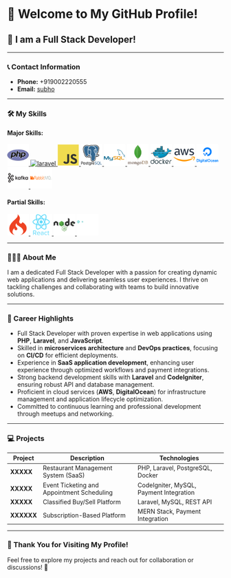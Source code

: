 # 👋 Welcome to My GitHub Profile!

## 🌟 I am a Full Stack Developer!

---

### 📞 Contact Information
- **Phone:** +919002220555
- **Email:** [subho](mailto:subhendumete19@gmail.com)

---

### 🛠️ My Skills

#### Major Skills:
<p align="left">
    <a href="https://www.php.net/" target="_blank"> <img src="https://raw.githubusercontent.com/devicons/devicon/master/icons/php/php-original.svg" alt="php" width="50" height="50" /> </a>
    <a href="https://laravel.com/" target="_blank"> <img src="https://laravel.com/img/logotype.min.svg" alt="laravel" width="50" height="50" /> </a>
    <a href="https://www.w3schools.com/js/" target="_blank"> <img src="https://raw.githubusercontent.com/devicons/devicon/master/icons/javascript/javascript-original.svg" alt="javascript" width="50" height="50" /> </a>
    <a href="https://www.postgresql.org/" target="_blank"> <img src="https://raw.githubusercontent.com/devicons/devicon/master/icons/postgresql/postgresql-original-wordmark.svg" alt="postgresql" width="50" height="50" /> </a>
    <a href="https://www.mysql.com/" target="_blank"> <img src="https://raw.githubusercontent.com/devicons/devicon/master/icons/mysql/mysql-original-wordmark.svg" alt="mysql" width="50" height="50" /> </a>
    <a href="https://www.mongodb.com/" target="_blank"> <img src="https://raw.githubusercontent.com/devicons/devicon/master/icons/mongodb/mongodb-original-wordmark.svg" alt="mongodb" width="50" height="50" /> </a>
    <a href="https://www.docker.com/" target="_blank"> <img src="https://raw.githubusercontent.com/devicons/devicon/master/icons/docker/docker-original-wordmark.svg" alt="docker" width="50" height="50" /> </a>
    <a href="https://aws.amazon.com/" target="_blank"> <img src="https://raw.githubusercontent.com/devicons/devicon/master/icons/amazonwebservices/amazonwebservices-original-wordmark.svg" alt="aws" width="50" height="50" /> </a>
    <a href="https://www.digitalocean.com/" target="_blank"> <img src="https://raw.githubusercontent.com/devicons/devicon/master/icons/digitalocean/digitalocean-original-wordmark.svg" alt="digitalocean" width="50" height="50" /> </a>
    <a href="https://kafka.apache.org/" target="_blank"> <img src="https://raw.githubusercontent.com/devicons/devicon/master/icons/apachekafka/apachekafka-original-wordmark.svg" alt="kafka" width="50" height="50" /> </a>
    <a href="https://rabbitmq.com/" target="_blank"> <img src="https://raw.githubusercontent.com/devicons/devicon/master/icons/rabbitmq/rabbitmq-original-wordmark.svg" alt="rabbitmq" width="50" height="50" /> </a>
</p>

#### Partial Skills:
<p align="left">
    <a href="https://codeigniter.com/" target="_blank"> <img src="https://raw.githubusercontent.com/devicons/devicon/master/icons/codeigniter/codeigniter-plain.svg" alt="codeigniter" width="50" height="50" /> </a>
    <a href="https://reactjs.org/" target="_blank"> <img src="https://raw.githubusercontent.com/devicons/devicon/master/icons/react/react-original-wordmark.svg" alt="react" width="50" height="50" /> </a>
    <a href="https://nodejs.org/" target="_blank"> <img src="https://raw.githubusercontent.com/devicons/devicon/master/icons/nodejs/nodejs-original-wordmark.svg" alt="nodejs" width="50" height="50" /> </a>
    <a href="https://grpc.io/" target="_blank"> <img src="https://raw.githubusercontent.com/devicons/devicon/master/icons/grpc/grpc-original.svg" alt="gRPC" width="50" height="50" /> </a>
</p>

---

### 👨🏻‍💻 About Me
I am a dedicated Full Stack Developer with a passion for creating dynamic web applications and delivering seamless user experiences. I thrive on tackling challenges and collaborating with teams to build innovative solutions.

---

### 💼 Career Highlights
- Full Stack Developer with proven expertise in web applications using **PHP**, **Laravel**, and **JavaScript**.
- Skilled in **microservices architecture** and **DevOps practices**, focusing on **CI/CD** for efficient deployments.
- Experience in **SaaS application development**, enhancing user experience through optimized workflows and payment integrations.
- Strong backend development skills with **Laravel** and **CodeIgniter**, ensuring robust API and database management.
- Proficient in cloud services (**AWS**, **DigitalOcean**) for infrastructure management and application lifecycle optimization.
- Committed to continuous learning and professional development through meetups and networking.

---

### 💻 Projects
| **Project**                 | **Description**                             | **Technologies**                  |
|-----------------------------|---------------------------------------------|-----------------------------------|
| **XXXXX**                | Restaurant Management System (SaaS)        | PHP, Laravel, PostgreSQL, Docker  |
| **XXXXX**                | Event Ticketing and Appointment Scheduling  | CodeIgniter, MySQL, Payment Integration |
| **XXXXX**              | Classified Buy/Sell Platform                | Laravel, MySQL, REST API          |
| **XXXXXX**     | Subscription-Based Platform                 | MERN Stack, Payment Integration    |

---


### 🚀 Thank You for Visiting My Profile!
Feel free to explore my projects and reach out for collaboration or discussions! 👋
